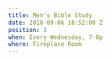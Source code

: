 ```yaml
---
title: Men's Bible Study
date: 2018-09-06 18:52:00 Z
position: 3
when: Every Wednesday, 7-8p
where: Fireplace Room
---
```


